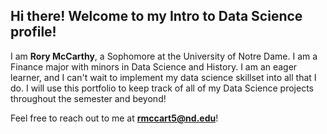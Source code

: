 ## Hi there! Welcome to my Intro to Data Science profile!
I am **Rory McCarthy**, a Sophomore at the University of Notre Dame. I am a Finance major with minors in Data Science and History. I am an eager learner, and I can't wait to implement my data science skillset into all that I do. I will use this portfolio to keep track of all of my Data Science projects throughout the semester and beyond!

Feel free to reach out to me at **rmccart5@nd.edu**!
<!--
**rmccart5/rmccart5** is a ✨ _special_ ✨ repository because its `README.md` (this file) appears on your GitHub profile.

-->
